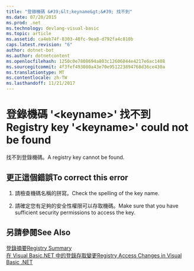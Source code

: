 ```yaml
---
title: "登錄機碼 &#39;&lt;keyname&gt;&#39; 找不到"
ms.date: 07/20/2015
ms.prod: .net
ms.technology: devlang-visual-basic
ms.topic: article
ms.assetid: ca4eb74f-8303-48fc-9ea8-d792fa4c810b
caps.latest.revision: "6"
author: dotnet-bot
ms.author: dotnetcontent
ms.openlocfilehash: 1250c0e7808694a803c12606044e4217e6ac1408
ms.sourcegitcommit: 4f3fef493080a43e70e951223894768d36ce430a
ms.translationtype: MT
ms.contentlocale: zh-TW
ms.lasthandoff: 11/21/2017
---
```

# <a name="registry-key-39ltkeynamegt39-could-not-be-found"></a><span data-ttu-id="0d1e6-102">登錄機碼 &#39;&lt;keyname&gt;&#39; 找不到</span><span class="sxs-lookup"><span data-stu-id="0d1e6-102">Registry key &#39;&lt;keyname&gt;&#39; could not be found</span></span>
<span data-ttu-id="0d1e6-103">找不到登錄機碼。</span><span class="sxs-lookup"><span data-stu-id="0d1e6-103">A registry key cannot be found.</span></span>  
  
## <a name="to-correct-this-error"></a><span data-ttu-id="0d1e6-104">更正這個錯誤</span><span class="sxs-lookup"><span data-stu-id="0d1e6-104">To correct this error</span></span>  
  
1.  <span data-ttu-id="0d1e6-105">請檢查機碼名稱的拼寫。</span><span class="sxs-lookup"><span data-stu-id="0d1e6-105">Check the spelling of the key name.</span></span>  
  
2.  <span data-ttu-id="0d1e6-106">請確定您有足夠的安全性權限可以存取機碼。</span><span class="sxs-lookup"><span data-stu-id="0d1e6-106">Make sure that you have sufficient security permissions to access the key.</span></span>  
  
## <a name="see-also"></a><span data-ttu-id="0d1e6-107">另請參閱</span><span class="sxs-lookup"><span data-stu-id="0d1e6-107">See Also</span></span>  
 [<span data-ttu-id="0d1e6-108">登錄摘要</span><span class="sxs-lookup"><span data-stu-id="0d1e6-108">Registry Summary</span></span>](../../visual-basic/language-reference/keywords/registry-summary.md)  
 [<span data-ttu-id="0d1e6-109">在 Visual Basic.NET 中的登錄存取變更</span><span class="sxs-lookup"><span data-stu-id="0d1e6-109">Registry Access Changes in Visual Basic .NET</span></span>](http://msdn.microsoft.com/en-us/b58f7687-f4db-448a-a865-07f62fd16fb2)

